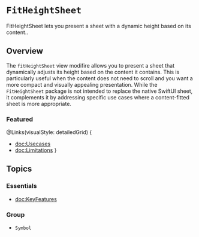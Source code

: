 # ``FitHeightSheet``

FitHeightSheet lets you present a sheet with a dynamic height based on its content..

## Overview

The `fitHeightSheet` view modifire allows you to present a sheet that dynamically adjusts its height based on the content it contains. This is particularly useful when the content does not need to scroll and you want a more compact and visually appealing presentation. While the `FitHeightSheet` package is not intended to replace the native SwiftUI sheet, it complements it by addressing specific use cases where a content-fitted sheet is more appropriate.

### Featured

@Links(visualStyle: detailedGrid) {
  - <doc:Usecases>
  - <doc:Limitations>
}

## Topics

### Essentials

- <doc:KeyFeatures>

### Group

- ``Symbol``
